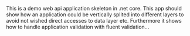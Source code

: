 This is a demo web api application skeleton in .net core. This app should show how an application could be vertically splited into different layers to avoid not wished direct accesses to data layer etc. Furthermore it shows how to handle application validation with fluent validation...